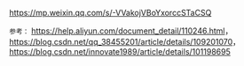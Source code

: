 <https://mp.weixin.qq.com/s/-VVakojVBoYxorccSTaCSQ>

`参考：`
<https://help.aliyun.com/document_detail/110246.html>，<https://blog.csdn.net/qq_38455201/article/details/109201070>，<https://blog.csdn.net/innovate1989/article/details/101198695>

